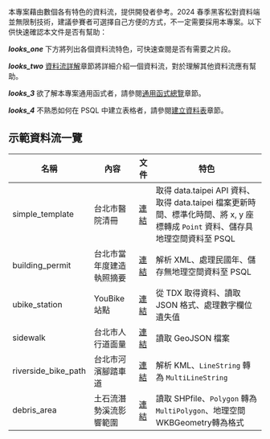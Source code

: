 
本專案藉由數個各有特色的資料流，提供開發者參考。2024 春季黑客松對資料端並無限制技術，建議參賽者可選擇自己方便的方式，不一定需要採用本專案。以下供快速確認本文件是否有幫助：

**_looks_one_** 下方將列出各個資料流特色，可快速查閱是否有需要之片段。

**_looks_two_** [資料流詳解](/data-end/dag-code)章節將詳細介紹一個資料流，對於理解其他資料流應有幫助。

**_looks_3_** 欲了解本專案通用函式者，請參閱[通用函式總覽](/data-end/utils-overview)章節。

**_looks_4_** 不熟悉如何在 PSQL 中建立表格者，請參閱[建立資料表](/data-end/dag-table)章節。

## 示範資料流一覽

| 名稱                | 內容                     | 文件                                                                                                                           | 特色                                                                                                                         |
| ------------------- | ------------------------ | ------------------------------------------------------------------------------------------------------------------------------ | ---------------------------------------------------------------------------------------------------------------------------- |
| simple_template     | 台北市醫院清冊           | [連結](https://data.taipei/dataset/detail?id=ffdd5753-30db-4c38-b65f-b77892773d60)                                             | 取得 data.taipei API 資料、取得 data.taipei 檔案更新時間、標準化時間、將 x, y 座標轉成 `Point` 資料、儲存具地理空間資料至 PSQL |
| building_permit     | 台北市當年度建造執照摘要 | [連結](https://data.taipei/dataset/detail?id=d8834353-ff8e-4a6c-9730-a4d3541f2669)                                             | 解析 XML、處理民國年、儲存無地理空間資料至 PSQL                                                                              |
| ubike_station       | YouBike 站點             | [連結](https://tdx.transportdata.tw/api-service/swagger/basic/2cc9b888-a592-496f-99de-9ab35b7fb70d#/Bike/BikeApi_Station_2180) | 從 TDX 取得資料、讀取 JSON 格式、處理數字欄位遺失值                                                                          |
| sidewalk            | 台北市人行道面量         | [連結](https://data.taipei/dataset/detail?id=715d3a83-8445-4496-b6bf-b0900538b7e7)                                             | 讀取 GeoJSON 檔案                                                                                                            |
| riverside_bike_path | 台北市河濱腳踏車道       | [連結](https://data.taipei/dataset/detail?id=4fefd1b3-58b9-4dab-af00-724c715b0c58)                                             | 解析 KML、`LineString` 轉為 `MultiLineString`                                                                                    |
| debris_area         | 土石流潛勢溪流影響範圍   | [連結](https://data.gov.tw/dataset/167441)                                                                                     | 讀取 SHPfile、`Polygon` 轉為 `MultiPolygon`、地理空間WKBGeometry轉為格式                                                        |
